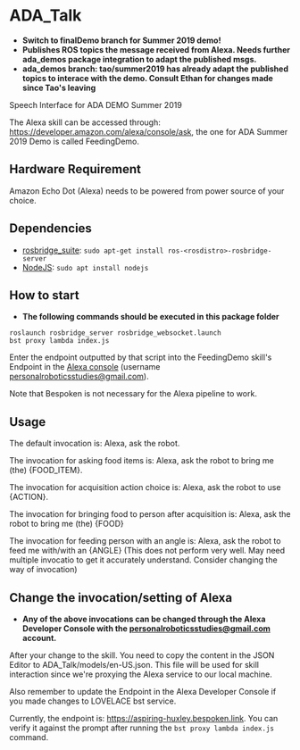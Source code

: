 # ADA_Talk

* **Switch to finalDemo branch for Summer 2019 demo!**
* **Publishes ROS topics the message received from Alexa. Needs further ada_demos package integration to adapt the published msgs.**
* **ada_demos branch: tao/summer2019 has already adapt the published topics to interace with the demo. Consult Ethan for changes made since Tao's leaving**

Speech Interface for ADA DEMO Summer 2019

The Alexa skill can be accessed through: https://developer.amazon.com/alexa/console/ask, the one for ADA Summer 2019 Demo is called FeedingDemo.

## Hardware Requirement
Amazon Echo Dot (Alexa) needs to be powered from power source of your choice.

## Dependencies
* [rosbridge_suite](https://wiki.ros.org/rosbridge_suite): `sudo apt-get install ros-<rosdistro>-rosbridge-server`
* [NodeJS](https://nodejs.org/en/): `sudo apt install nodejs`

## How to start
* **The following commands should be executed in this package folder**

```
roslaunch rosbridge_server rosbridge_websocket.launch
bst proxy lambda index.js
```

Enter the endpoint outputted by that script into the FeedingDemo skill's Endpoint in the [Alexa console](https://developer.amazon.com/alexa/console/ask) (username personalroboticsstudies@gmail.com).

Note that Bespoken is not necessary for the Alexa pipeline to work.

## Usage
The default invocation is: Alexa, ask the robot.

The invocation for asking food items is: Alexa, ask the robot to bring me (the) {FOOD_ITEM}.

The invocation for acquisition action choice is: Alexa, ask the robot to use {ACTION}.

The invocation for bringing food to person after acquisition is: Alexa, ask the robot to bring me (the) {FOOD}

The invocation for feeding person with an angle is: Alexa, ask the robot to feed me with/with an {ANGLE} (This does not perform very well. May need multiple invocatio to get it accurately understand. Consider changing the way of invocation)

## Change the invocation/setting of Alexa
* **Any of the above invocations can be changed through the Alexa Developer Console with the personalroboticsstudies@gmail.com account.**

After your change to the skill. You need to copy the content in the JSON Editor to ADA_Talk/models/en-US.json. This file will be used for skill interaction since we're proxying the Alexa service to our local machine.

Also remember to update the Endpoint in the Alexa Developer Console if you made changes to LOVELACE bst service.

Currently, the endpoint is: https://aspiring-huxley.bespoken.link. You can verify it against the prompt after running the ```bst proxy lambda index.js``` command.

